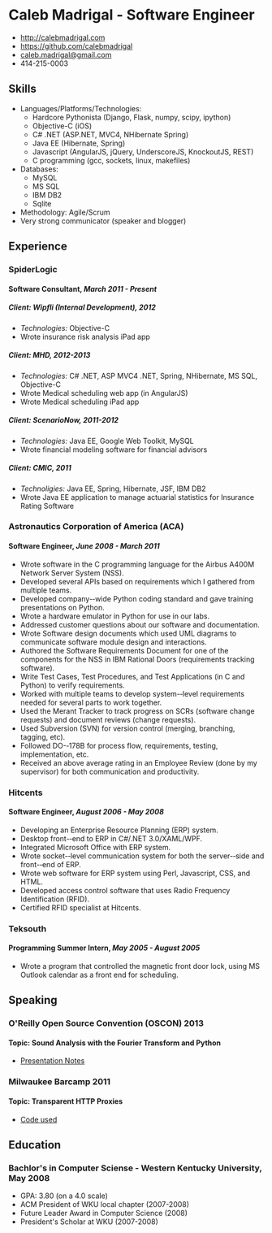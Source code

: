 # Caleb Madrigal - Software Engineer

* <http://calebmadrigal.com>
* <https://github.com/calebmadrigal>
* <caleb.madrigal@gmail.com>
* 414-215-0003

## Skills

* Languages/Platforms/Technologies:
    - Hardcore Pythonista (Django, Flask, numpy, scipy, ipython)
    - Objective-C (iOS)
    - C# .NET (ASP.NET, MVC4, NHibernate Spring)
    - Java EE (Hibernate, Spring)
    - Javascript (AngularJS, jQuery, UnderscoreJS, KnockoutJS, REST)
    - C programming (gcc, sockets, linux, makefiles)
* Databases:
    - MySQL
    - MS SQL
    - IBM DB2
    - Sqlite
* Methodology: Agile/Scrum
* Very strong communicator (speaker and blogger)

## Experience

### SpiderLogic
#### Software Consultant, *March 2011 - Present*

##### Client: Wipfli (Internal Development), 2012

* *Technologies:* Objective-C
* Wrote insurance risk analysis iPad app

##### Client: MHD, 2012-2013

* *Technologies:* C# .NET, ASP MVC4 .NET, Spring, NHibernate, MS SQL, Objective-C
* Wrote Medical scheduling web app (in AngularJS)
* Wrote Medical scheduling iPad app

##### Client: ScenarioNow, 2011-2012

* *Technologies:* Java EE, Google Web Toolkit, MySQL
* Wrote financial modeling software for financial advisors

##### Client: CMIC, 2011

* *Technoligies:* Java EE, Spring, Hibernate, JSF, IBM DB2
* Wrote Java EE application to manage actuarial statistics for Insurance Rating Software


### Astronautics Corporation of America (ACA)
#### Software Engineer, *June 2008 - March 2011*

* Wrote software in the C programming language for the Airbus A400M Network Server System (NSS).
* Developed several APIs based on requirements which I gathered from multiple teams.
* Developed company-­‐wide Python coding standard and gave training presentations on Python.
* Wrote a hardware emulator in Python for use in our labs.
* Addressed customer questions about our software and documentation.
* Wrote Software design documents which used UML diagrams to communicate software module design and interactions.
* Authored the Software Requirements Document for one of the components for the NSS in IBM Rational Doors (requirements tracking software).
* Write Test Cases, Test Procedures, and Test Applications (in C and Python) to verify requirements.
* Worked with multiple teams to develop system-­‐level requirements needed for several parts to
work together.
* Used the Merant Tracker to track progress on SCRs (software change requests) and document reviews (change requests).
* Used Subversion (SVN) for version control (merging, branching, tagging, etc).
* Followed DO-­‐178B for process flow, requirements, testing, implementation, etc.
* Received an above average rating in an Employee Review (done by my supervisor) for both communication and productivity.

### Hitcents
#### Software Engineer, *August 2006 - May 2008*

* Developing an Enterprise Resource Planning (ERP) system.
* Desktop front-­‐end to ERP in C#/.NET 3.0/XAML/WPF.
* Integrated Microsoft Office with ERP system.
* Wrote socket-­‐level communication system for both the server-­‐side and front-­‐end of ERP.
* Wrote web software for ERP system using Perl, Javascript, CSS, and HTML.
* Developed access control software that uses Radio Frequency Identification (RFID).
* Certified RFID specialist at Hitcents.

### Teksouth
#### Programming Summer Intern, *May 2005 - August 2005*

* Wrote a program that controlled the magnetic front door lock, using MS Outlook calendar as a front end for scheduling.

## Speaking

### O'Reilly Open Source Convention (OSCON) 2013
#### Topic: Sound Analysis with the Fourier Transform and Python
* [Presentation Notes](https://github.com/calebmadrigal/FourierTalkOSCON)

### Milwaukee Barcamp 2011
#### Topic: Transparent HTTP Proxies
* [Code used](https://github.com/calebmadrigal/PythonScripts/blob/master/networking/httpproxyserver.py)


## Education

### Bachlor's in Computer Sciense - Western Kentucky University, May 2008

* GPA: 3.80 (on a 4.0 scale)
* ACM President of WKU local chapter (2007-2008)
* Future Leader Award in Computer Science (2008)
* President's Scholar at WKU (2007-2008)



